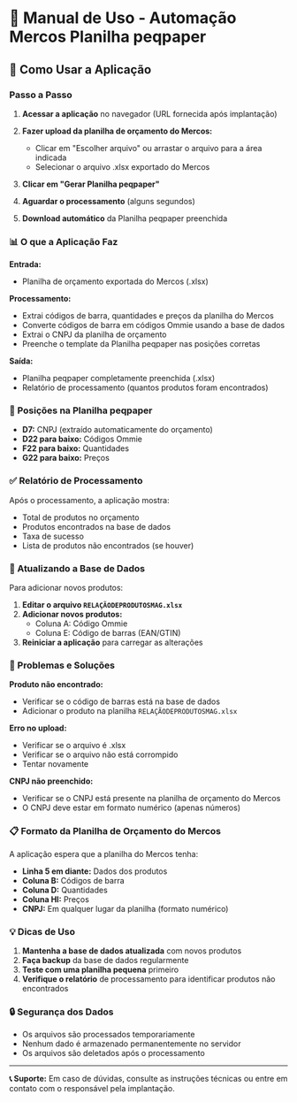 # 📖 Manual de Uso - Automação Mercos Planilha peqpaper

## 🎯 Como Usar a Aplicação

### Passo a Passo

1. **Acessar a aplicação** no navegador (URL fornecida após implantação)

2. **Fazer upload da planilha de orçamento do Mercos:**
   - Clicar em "Escolher arquivo" ou arrastar o arquivo para a área indicada
   - Selecionar o arquivo .xlsx exportado do Mercos

3. **Clicar em "Gerar Planilha peqpaper"**

4. **Aguardar o processamento** (alguns segundos)

5. **Download automático** da Planilha peqpaper preenchida

### 📊 O que a Aplicação Faz

**Entrada:**
- Planilha de orçamento exportada do Mercos (.xlsx)

**Processamento:**
- Extrai códigos de barra, quantidades e preços da planilha do Mercos
- Converte códigos de barra em códigos Ommie usando a base de dados
- Extrai o CNPJ da planilha de orçamento
- Preenche o template da Planilha peqpaper nas posições corretas

**Saída:**
- Planilha peqpaper completamente preenchida (.xlsx)
- Relatório de processamento (quantos produtos foram encontrados)

### 📍 Posições na Planilha peqpaper

- **D7:** CNPJ (extraído automaticamente do orçamento)
- **D22 para baixo:** Códigos Ommie
- **F22 para baixo:** Quantidades
- **G22 para baixo:** Preços

### ✅ Relatório de Processamento

Após o processamento, a aplicação mostra:
- Total de produtos no orçamento
- Produtos encontrados na base de dados
- Taxa de sucesso
- Lista de produtos não encontrados (se houver)

### 🔄 Atualizando a Base de Dados

Para adicionar novos produtos:

1. **Editar o arquivo `RELAÇÃODEPRODUTOSMAG.xlsx`**
2. **Adicionar novos produtos:**
   - Coluna A: Código Ommie
   - Coluna E: Código de barras (EAN/GTIN)
3. **Reiniciar a aplicação** para carregar as alterações

### 🚨 Problemas e Soluções

**Produto não encontrado:**
- Verificar se o código de barras está na base de dados
- Adicionar o produto na planilha `RELAÇÃODEPRODUTOSMAG.xlsx`

**Erro no upload:**
- Verificar se o arquivo é .xlsx
- Verificar se o arquivo não está corrompido
- Tentar novamente

**CNPJ não preenchido:**
- Verificar se o CNPJ está presente na planilha de orçamento do Mercos
- O CNPJ deve estar em formato numérico (apenas números)

### 📋 Formato da Planilha de Orçamento do Mercos

A aplicação espera que a planilha do Mercos tenha:
- **Linha 5 em diante:** Dados dos produtos
- **Coluna B:** Códigos de barra
- **Coluna D:** Quantidades
- **Coluna HI:** Preços
- **CNPJ:** Em qualquer lugar da planilha (formato numérico)

### 💡 Dicas de Uso

1. **Mantenha a base de dados atualizada** com novos produtos
2. **Faça backup** da base de dados regularmente
3. **Teste com uma planilha pequena** primeiro
4. **Verifique o relatório** de processamento para identificar produtos não encontrados

### 🔒 Segurança dos Dados

- Os arquivos são processados temporariamente
- Nenhum dado é armazenado permanentemente no servidor
- Os arquivos são deletados após o processamento

---

**📞 Suporte:** Em caso de dúvidas, consulte as instruções técnicas ou entre em contato com o responsável pela implantação.

